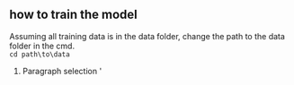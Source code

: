 ## how to train the model  

  Assuming all training data is in the data folder, change the path to the data folder in the cmd.  
  `cd path\to\data`  
  
1. Paragraph selection
   '
